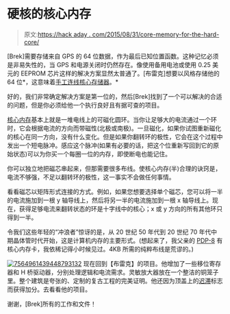 # 硬核的核心内存

> 原文:[https://hack aday . com/2015/08/31/core-memory-for-the-hard-core/](https://hackaday.com/2015/08/31/core-memory-for-the-hard-core/)

[Brek]需要存储来自 GPS 的 64 位数据，作为最后已知位置函数。这种记忆必须是非易失性的，当 GPS 和电源关闭时仍然存在。像使用备用电池或使用 0.25 美元的 EEPROM 芯片这样的解决方案显然太普通了。[布雷克]想要以风格存储他的 64 位*，这意味着[手工连线核心存储器](https://hackaday.io/project/6824-core-memory-64-bit)。*

好的，我们非常确定解决方案是第一位的，然后[Brek]找到了一个可以解决的合适的问题，但是你必须给他一个执行良好且有据可查的项目。

[核心内存](https://en.wikipedia.org/wiki/Magnetic-core_memory)基本上就是一堆电线上的可磁化圆环。当你让足够大的电流通过一个环时，它会根据电流的方向而带磁性(北极或南极)。一旦磁化，如果你试图重新磁化的核心在同一方向，没有什么变化。但是如果你翻转环的极性，它会在这个过程中发出一个短电脉冲。感应这个脉冲(如果有必要的话，把这个位重新写回到它的原始状态)可以为你买一个每圈一位的内存，即使断电也能记住。

你可以独立地把磁芯串起来，但那需要很多布线。使核心内存(半)合理的诀窍是，电流不够强，不足以翻转环的极性，这一事实不会做任何事情。

看看磁芯以矩阵形式连接的方式。例如，如果您想要选择单个磁芯，您可以将一半的电流施加到一根 y 轴导线上，然后将另一半的电流施加到一根 x 轴导线上。现在，获得足够电流来翻转状态的环是十字线中的核心；x 或 y 方向的所有其他环只得到一半。

令我们这些年轻的“冲浪者”惊讶的是，从 20 世纪 50 年代到 20 世纪 70 年代中期晶体管时代开始，这是计算机内存的主要形式。(想起来了，我父亲的 [PDP-8](https://en.wikipedia.org/wiki/PDP-8) 有核心内存卡，我依稀记得小时候见过。4KB 所需的纯粹布线是荒谬的。)

[![7564961439448793132](../Images/50e246ca2db6178539df1cf007d7e985.png)](https://hackaday.com/wp-content/uploads/2015/08/7564961439448793132.png) 现在回到【布雷克】的项目。他增加了一些移位寄存器和 H 桥驱动器，分别处理逻辑和电流需求。灵敏放大器放在一个整洁的铜笼子里。整个建筑是夸张的、定制的复古工程的完美证明。他还因为顶盖上的[迟滞](https://en.wikipedia.org/wiki/Hysteresis)标志而获得加分。去看看他的项目。

谢谢，[Brek]所有的工作和文件！